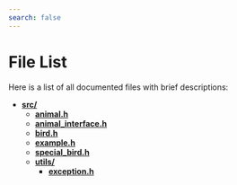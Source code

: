 ```yaml
---
search: false
---
```


# File List

Here is a list of all documented files with brief descriptions:
* **[src/](dir_68267d1309a1af8e8297ef4c3efbcdba.md)**
  * **[animal.h](animal_8h.md)**
  * **[animal\_interface.h](animal__interface_8h.md)**
  * **[bird.h](bird_8h.md)**
  * **[example.h](example_8h.md)**
  * **[special\_bird.h](special__bird_8h.md)**
  * **[utils/](dir_313caf1132e152dd9b58bea13a4052ca.md)**
    * **[exception.h](exception_8h.md)**
